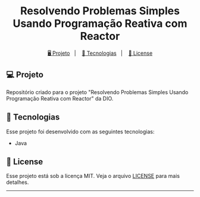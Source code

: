 <h1 align="center">
  Resolvendo Problemas Simples Usando Programação Reativa com Reactor
</h1>

<p align="center">
  <a href="#-projeto">🖥️ Projeto</a>&nbsp;&nbsp;&nbsp;|&nbsp;&nbsp;&nbsp;
  <a href="#-tecnologias">🚀 Tecnologias</a>&nbsp;&nbsp;&nbsp;|&nbsp;&nbsp;&nbsp;
  <a href="#-license">📝 License</a>
</p>

## 💻 Projeto

Repositório criado para o projeto "Resolvendo Problemas Simples Usando Programação Reativa com Reactor" da DIO.

## 🚀 Tecnologias

Esse projeto foi desenvolvido com as seguintes tecnologias:

- Java

## 📝 License

Esse projeto está sob a licença MIT. Veja o arquivo [LICENSE](LICENSE) para mais detalhes.

---
